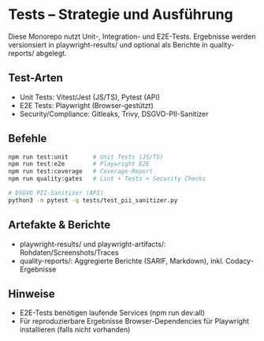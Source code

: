 # Tests – Strategie und Ausführung

Diese Monorepo nutzt Unit-, Integration- und E2E-Tests. Ergebnisse werden versionsiert in playwright-results/ und optional als Berichte in quality-reports/ abgelegt.

## Test-Arten

- Unit Tests: Vitest/Jest (JS/TS), Pytest (API)
- E2E Tests: Playwright (Browser-gestützt)
- Security/Compliance: Gitleaks, Trivy, DSGVO-PII-Sanitizer

## Befehle

```bash
npm run test:unit       # Unit Tests (JS/TS)
npm run test:e2e        # Playwright E2E
npm run test:coverage   # Coverage-Report
npm run quality:gates   # Lint + Tests + Security Checks

# DSGVO PII-Sanitizer (API)
python3 -m pytest -q tests/test_pii_sanitizer.py
```

## Artefakte & Berichte

- playwright-results/ und playwright-artifacts/: Rohdaten/Screenshots/Traces
- quality-reports/: Aggregierte Berichte (SARIF, Markdown), inkl. Codacy-Ergebnisse

## Hinweise

- E2E-Tests benötigen laufende Services (npm run dev:all)
- Für reproduzierbare Ergebnisse Browser-Dependencies für Playwright installieren (falls nicht vorhanden)
